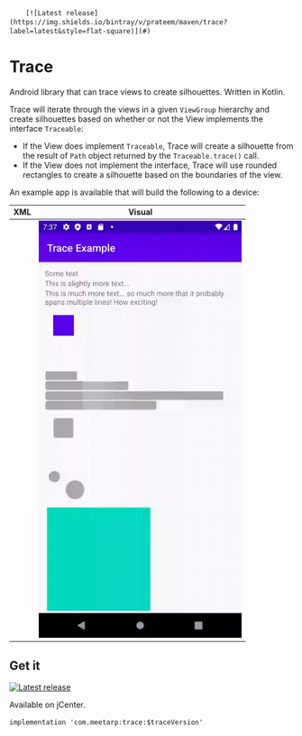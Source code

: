         [![Latest release](https://img.shields.io/bintray/v/prateem/maven/trace?label=latest&style=flat-square)](#)

# Trace
Android library that can trace views to create silhouettes. Written in Kotlin.

Trace will iterate through the views in a given `ViewGroup` hierarchy and create
silhouettes based on whether or not the View implements the interface `Traceable`:

* If the View does implement `Traceable`, Trace will create a silhouette
from the result of `Path` object returned by the `Traceable.trace()` call.
* If the View does not implement the interface, Trace will use rounded
rectangles to create a silhouette based on the boundaries of the view.

An example app is available that will build the following to a device:


<table>
<thead><tr><th>XML</th><th>Visual</th></tr></thead>
<tbody>
<tr>
<td>
<pre lang="xml">
<ViewGroup id="traceTarget">
  <TextView lines="1" />
  <TextView lines="1" />
  <TextView lines="2" />
  <Square size="40dp" color="primary" />
  <TraceableView actualSize="0" traceableOutput="doubleBubble" />
</ViewGroup>
<ViewGroup id="traceContainer" />
<Square size="200dp" color="accent" />
</pre>
</td>
<td><img src="https://raw.githubusercontent.com/prateem/Trace/master/trace.gif" width="360" height="740"></td>
</tr>
</tbody>
</table>


## Get it
[![Latest release](https://img.shields.io/bintray/v/prateem/maven/trace?label=latest&style=flat-square)](#)

Available on jCenter.

```
implementation 'com.meetarp:trace:$traceVersion'
```

